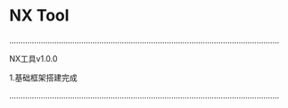 # NX Tool
........................................................................................................................

NX工具v1.0.0

1.基础框架搭建完成

........................................................................................................................
